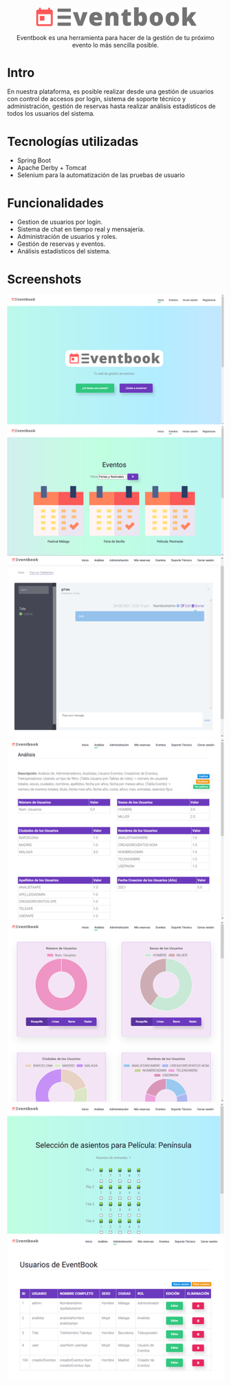<br />
<p align="center">
  <a href="https://github.com/majochaves/Eventbook">
    <img src="src/main/resources/static/images/EventbookLogoOscuro.svg " alt="Eventbook" width="380" >
  </a>

  <p align="center">
    Eventbook es una herramienta para hacer de la gestión de tu próximo evento lo más sencilla posible. 
</p>

# Intro

En nuestra plataforma, es posible realizar desde una gestión de usuarios con control de accesos por login, sistema de soporte técnico y administración, gestión de reservas hasta realizar análisis estadísticos de todos los usuarios del sistema.

# Tecnologías utilizadas

* Spring Boot
* Apache Derby + Tomcat
* Selenium para la automatización de las pruebas de usuario

# Funcionalidades

* Gestion de usuarios por login.
* Sistema de chat en tiempo real y mensajería.
* Administración de usuarios y roles.
* Gestión de reservas y eventos.
* Análisis estadísticos del sistema.

# Screenshots

<p align="center">
    <img src="src/main/resources/static/images/1.PNG" alt="" >
    <img src="src/main/resources/static/images/2.PNG" alt="" >
    <img src="src/main/resources/static/images/3.PNG" alt="" >
    <img src="src/main/resources/static/images/4.PNG" alt=""  >
    <img src="src/main/resources/static/images/5.PNG" alt=""  >
    <img src="src/main/resources/static/images/6.PNG" alt="" >
    <img src="src/main/resources/static/images/7.PNG" alt="" >
</p>
